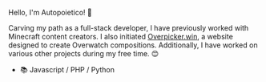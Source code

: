 
Hello, I'm Autopoietico! 🖖

Carving my path as a full-stack developer, I have previously worked with Minecraft content creators. I also initiated [Overpicker.win](https://www.overpicker.win), a website designed to create Overwatch compositions. Additionally, I have worked on various other projects during my free time. 😊

-   📚 Javascript / PHP / Python
